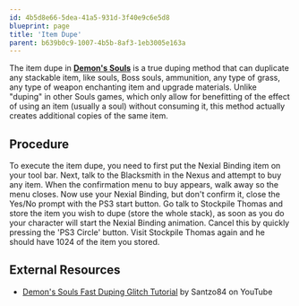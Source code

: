 ```yaml
---
id: 4b5d8e66-5dea-41a5-931d-3f40e9c6e5d8
blueprint: page
title: 'Item Dupe'
parent: b639b0c9-1007-4b5b-8af3-1eb3005e163a
---
```

The item dupe in **[Demon's Souls](/demonssouls)** is a true duping method that can duplicate any stackable item, like souls, Boss souls, ammunition, any type of grass, any type of weapon enchanting item and upgrade materials. Unlike "duping" in other Souls games, which only allow for benefitting of the effect of using an item (usually a soul) without consuming it, this method actually creates additional copies of the same item.

## Procedure

To execute the item dupe, you need to first put the Nexial Binding item on your tool bar. Next, talk to the Blacksmith in the Nexus and attempt to buy any item. When the confirmation menu to buy appears, walk away so the menu closes. Now use your Nexial Binding, but don't confirm it, close the Yes/No prompt with the PS3 start button. Go talk to Stockpile Thomas and store the item you wish to dupe (store the whole stack), as soon as you do your character will start the Nexial Binding animation. Cancel this by quickly pressing the 'PS3 Circle' button. Visit Stockpile Thomas again and he should have 1024 of the item you stored.

## External Resources

- [Demon's Souls Fast Duping Glitch Tutorial](//youtu.be/3UIoZBg7Ueo) by Santzo84 on YouTube
